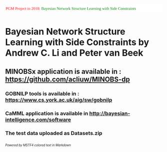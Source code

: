 # <a><img src="https://github.com/MSTF4/MINOBSX/blob/master/read.svg"/></a>

# Bayesian Network Structure Learning with Side Constraints by Andrew C. Li and Peter van Beek

## MINOBSx application is available in : https://github.com/acliuw/MINOBS-dp

### GOBNILP tools is available in : https://www.cs.york.ac.uk/aig/sw/gobnilp

### CaMML application is available in http://bayesian-intelligence.com/software

### The test data uploaded as Datasets.zip

###### <sub><sup>Powered by MSTF4 colored text in Markdown</sup></sub>
